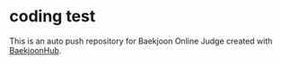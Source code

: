 # coding test
This is an auto push repository for Baekjoon Online Judge created with [BaekjoonHub](https://github.com/BaekjoonHub/BaekjoonHub).
